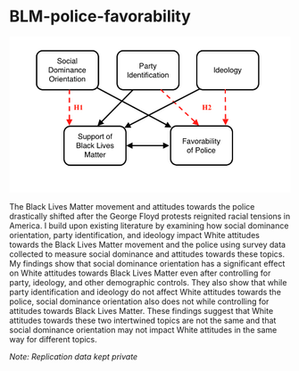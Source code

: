 # BLM-police-favorability

![](blm_police_favorability.png)<!-- -->

The Black Lives Matter movement and attitudes towards the police drastically shifted after the George Floyd protests reignited racial tensions in America. I build upon existing literature by examining how social dominance orientation, party identification, and ideology impact White attitudes towards the Black Lives Matter movement and the police using survey data collected to measure social dominance and attitudes towards these topics. My findings show that social dominance orientation has a significant effect on White attitudes towards Black Lives Matter even after controlling for party, ideology, and other demographic controls. They also show that while party identification and ideology do not affect White attitudes towards the police, social dominance orientation also does not while controlling for attitudes towards Black Lives Matter. These findings suggest that White attitudes towards these two intertwined topics are not the same and that social dominance orientation may not impact White attitudes in the same way for different topics.

*Note: Replication data kept private*
